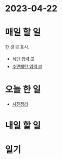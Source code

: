# 2023-04-22

# 매일 할 일 
한 것  ☑️ 표시. 
* [식단 입력 ☑️ ](../../projects/routine/meals/2023-04)
* [수면패턴 입력 ☑️ ](../../projects/routine/sleeping-pattern/2023-04)

# 오늘 한 일

* [사진정리](../../projects/hobbies/photographer/2023-04-21)

# 내일 할 일

# 일기







